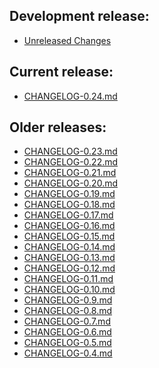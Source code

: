 ## Development release:

- [Unreleased Changes][0]

## Current release:

- [CHANGELOG-0.24.md][24]

## Older releases:

- [CHANGELOG-0.23.md][23]
- [CHANGELOG-0.22.md][22]
- [CHANGELOG-0.21.md][21]
- [CHANGELOG-0.20.md][20]
- [CHANGELOG-0.19.md][19]
- [CHANGELOG-0.18.md][18]
- [CHANGELOG-0.17.md][17]
- [CHANGELOG-0.16.md][16]
- [CHANGELOG-0.15.md][15]
- [CHANGELOG-0.14.md][14]
- [CHANGELOG-0.13.md][13]
- [CHANGELOG-0.12.md][12]
- [CHANGELOG-0.11.md][11]
- [CHANGELOG-0.10.md][10]
- [CHANGELOG-0.9.md][9]
- [CHANGELOG-0.8.md][8]
- [CHANGELOG-0.7.md][7]
- [CHANGELOG-0.6.md][6]
- [CHANGELOG-0.5.md][5]
- [CHANGELOG-0.4.md][4]

[0]: https://github.com/vmware-tanzu/octant/blob/master/changelogs/unreleased
[4]: https://github.com/vmware-tanzu/octant/blob/master/changelogs/CHANGELOG-0.4.md
[5]: https://github.com/vmware-tanzu/octant/blob/master/changelogs/CHANGELOG-0.5.md
[6]: https://github.com/vmware-tanzu/octant/blob/master/changelogs/CHANGELOG-0.6.md
[7]: https://github.com/vmware-tanzu/octant/blob/master/changelogs/CHANGELOG-0.7.md
[8]: https://github.com/vmware-tanzu/octant/blob/master/changelogs/CHANGELOG-0.8.md
[9]: https://github.com/vmware-tanzu/octant/blob/master/changelogs/CHANGELOG-0.9.md
[10]: https://github.com/vmware-tanzu/octant/blob/master/changelogs/CHANGELOG-0.10.md
[11]: https://github.com/vmware-tanzu/octant/blob/master/changelogs/CHANGELOG-0.11.md
[12]: https://github.com/vmware-tanzu/octant/blob/master/changelogs/CHANGELOG-0.12.md
[13]: https://github.com/vmware-tanzu/octant/blob/master/changelogs/CHANGELOG-0.13.md
[14]: https://github.com/vmware-tanzu/octant/blob/master/changelogs/CHANGELOG-0.14.md
[15]: https://github.com/vmware-tanzu/octant/blob/master/changelogs/CHANGELOG-0.15.md
[16]: https://github.com/vmware-tanzu/octant/blob/master/changelogs/CHANGELOG-0.16.md
[17]: https://github.com/vmware-tanzu/octant/blob/master/changelogs/CHANGELOG-0.17.md
[18]: https://github.com/vmware-tanzu/octant/blob/master/changelogs/CHANGELOG-0.18.md
[19]: https://github.com/vmware-tanzu/octant/blob/master/changelogs/CHANGELOG-0.19.md
[20]: https://github.com/vmware-tanzu/octant/blob/master/changelogs/CHANGELOG-0.20.md
[21]: https://github.com/vmware-tanzu/octant/blob/master/changelogs/CHANGELOG-0.21.md
[22]: https://github.com/vmware-tanzu/octant/blob/master/changelogs/CHANGELOG-0.22.md
[23]: https://github.com/vmware-tanzu/octant/blob/master/changelogs/CHANGELOG-0.23.md
[24]: https://github.com/vmware-tanzu/octant/blob/master/changelogs/CHANGELOG-0.24.md
